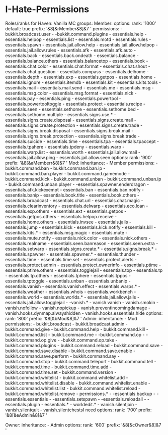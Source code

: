 # I-Hate-Permissions
Roles/ranks for Haven: Vanilla MC
groups:
  Member:
    options:
      rank: '1000'
      default: true
      prefix: '&8[&rMember&8]&7 '
    permissions:
    - bukkit.broadcast.user
    - -bukkit.command.plugins
    - essentials.help
    - essentials.helpop
    - essentials.list
    - essentials.motd
    - essentials.rules
    - essentials.spawn
    - essentials.jail.allow.help
    - essentials.jail.allow.helpop
    - essentials.jail.allow.rules
    - essentials.afk
    - essentials.afk.auto
    - essentials.back
    - essentials.back.ondeath
    - essentials.balance
    - essentials.balance.others
    - essentials.balancetop
    - essentials.book
    - essentials.chat.color
    - essentials.chat.format
    - essentials.chat.shout
    - essentials.chat.question
    - essentials.compass
    - essentials.delhome
    - essentials.depth
    - essentials.exp
    - essentials.getpos
    - essentials.home
    - essentials.ignore
    - essentials.itemdb
    - essentials.kit
    - essentials.kits.tools
    - essentials.mail
    - essentials.mail.send
    - essentials.me
    - essentials.msg
    - essentials.msg.color
    - essentials.msg.format
    - essentials.nick
    - essentials.pay
    - essentials.ping
    - essentials.powertool
    - essentials.powertooltoggle
    - essentials.protect
    - essentials.recipe
    - essentials.seen
    - essentials.sethome
    - essentials.sethome.bed
    - essentials.sethome.multiple
    - essentials.signs.use.*
    - essentials.signs.create.disposal
    - essentials.signs.create.mail
    - essentials.signs.create.protection
    - essentials.signs.create.trade
    - essentials.signs.break.disposal
    - essentials.signs.break.mail
    - essentials.signs.break.protection
    - essentials.signs.break.trade
    - essentials.suicide
    - essentials.time
    - essentials.tpa
    - essentials.tpaccept
    - essentials.tpahere
    - essentials.tpdeny
    - essentials.warp
    - essentials.warp.list
    - essentials.worth
    - essentials.jail.allow.mail
    - essentials.jail.allow.ping
    - essentials.jail.allow.seen
    options:
      rank: '900'
      prefix: '&8[&aMemberr&8]&7 '
  Mod:
    inheritance:
    - Member
    permissions:
    - bukkit.command.ban
    - bukkit.command.ban.ip
    - bukkit.command.ban.player
    - bukkit.command.gamemode
    - bukkit.command.kick
    - bukkit.command.unban
    - bukkit.command.unban.ip
    - bukkit.command.unban.player
    - -essentials.spawner.enderdragon
    - essentials.afk.kickexempt
    - essentials.ban
    - essentials.ban.notify
    - essentials.banip
    - essentials.book.title
    - essentials.book.others
    - essentials.broadcast
    - essentials.chat.url
    - essentials.chat.magic
    - essentials.clearinventory
    - essentials.delwarp
    - essentials.eco.loan
    - essentials.exp.others
    - essentials.ext
    - essentials.getpos
    - essentials.getpos.others
    - essentials.helpop.receive
    - essentials.home.others
    - essentials.invsee
    - essentials.jails
    - essentials.jump
    - essentials.kick
    - essentials.kick.notify
    - essentials.kill
    - essentials.kits.*
    - essentials.msg.magic
    - essentials.mute
    - essentials.mute.notify
    - essentials.nick.color
    - essentials.nick.others
    - essentials.realname
    - essentials.seen.banreason
    - essentials.seen.extra
    - essentials.setwarp
    - essentials.signs.create.*
    - essentials.signs.break.*
    - essentials.spawner
    - essentials.spawner.*
    - essentials.thunder
    - essentials.time
    - essentials.time.set
    - essentials.protect.alerts
    - essentials.protect.admin
    - essentials.protect.ownerinfo
    - essentials.ptime
    - essentials.ptime.others
    - essentials.togglejail
    - essentials.top
    - essentials.tp
    - essentials.tp.others
    - essentials.tphere
    - essentials.tppos
    - essentials.tptoggle
    - essentials.unban
    - essentials.unbanip
    - essentials.vanish
    - essentials.vanish.effect
    - essentials.warps.*
    - essentials.weather
    - essentials.whois
    - essentials.workbench
    - essentials.world
    - essentials.worlds.*
    - essentials.jail.allow.jails
    - essentials.jail.allow.togglejail
    - -vanish.*
    - vanish.vanish
    - vanish.smokin
    - vanish.nofollow
    - vanish.nopickup
    - vanish.preventincomingdamage
    - vanish.hooks.dynmap.alwayshidden
    - vanish.hooks.essentials.hide
    options:
      rank: '800'
      prefix: '&8[&bMod&8]&7 '
  Admin:
    inheritance:
    - Mod
    permissions:
    - bukkit.broadcast
    - bukkit.broadcast.admin
    - bukkit.command.give
    - bukkit.command.help
    - bukkit.command.kill
    - bukkit.command.list
    - bukkit.command.me
    - -bukkit.command.op
    - -bukkit.command.op.give
    - -bukkit.command.op.take
    - bukkit.command.plugins
    - bukkit.command.reload
    - bukkit.command.save
    - bukkit.command.save.disable
    - bukkit.command.save.enable
    - bukkit.command.save.perform
    - bukkit.command.say
    - bukkit.command.stop
    - bukkit.command.teleport
    - bukkit.command.tell
    - bukkit.command.time
    - bukkit.command.time.add
    - bukkit.command.time.set
    - bukkit.command.version
    - bukkit.command.whitelist
    - bukkit.command.whitelist.add
    - bukkit.command.whitelist.disable
    - bukkit.command.whitelist.enable
    - bukkit.command.whitelist.list
    - bukkit.command.whitelist.reload
    - bukkit.command.whitelist.remove
    - permissions.*
    - -essentials.backup
    - -essentials.essentials
    - -essentials.setspawn
    - -essentials.reloadall
    - -essentials.plugin
    - essentials.*
    - worldedit.*
    - vanish.silentjoin
    - vanish.silentquit
    - vanish.silentchestsI need 
    options:
      rank: '700'
      prefix: '&8[&eAdmin&8]&7 '
  
  Owner:
    inheritance:
    - Admin
    options:
      rank: '600'
      prefix: '&8[&cOwner&8]&7 '
